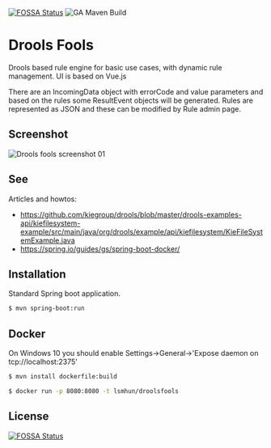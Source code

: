 [![FOSSA Status](https://app.fossa.com/api/projects/git%2Bgithub.com%2Flsmhun%2Fdroolsfools.svg?type=shield)](https://app.fossa.com/projects/git%2Bgithub.com%2Flsmhun%2Fdroolsfools?ref=badge_shield)
![GA Maven Build](https://github.com/lsmhun/droolsfools/actions/workflows/maven.yml/badge.svg)

# Drools Fools

Drools based rule engine for basic use cases, with dynamic rule management. UI is based on Vue.js

There are an IncomingData object with errorCode and value parameters and based on the rules some ResultEvent objects will be generated. Rules are represented as JSON and these can be modified by Rule admin page. 

## Screenshot
![Drools fools screenshot 01](docs/droolsfools01.png)


## See
Articles and howtos: 
* https://github.com/kiegroup/drools/blob/master/drools-examples-api/kiefilesystem-example/src/main/java/org/drools/example/api/kiefilesystem/KieFileSystemExample.java
* https://spring.io/guides/gs/spring-boot-docker/


## Installation

Standard Spring boot application.

```bash
$ mvn spring-boot:run
```

## Docker
On Windows 10 you should enable Settings->General->'Expose daemon on tcp://localhost:2375'

```bash
$ mvn install dockerfile:build

$ docker run -p 8080:8080 -t lsmhun/droolsfools

```

## License
[![FOSSA Status](https://app.fossa.com/api/projects/git%2Bgithub.com%2Flsmhun%2Fdroolsfools.svg?type=large)](https://app.fossa.com/projects/git%2Bgithub.com%2Flsmhun%2Fdroolsfools?ref=badge_large)

